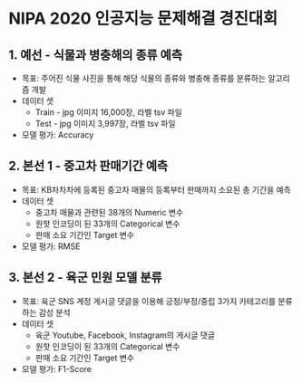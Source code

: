 # NIPA 2020 인공지능 문제해결 경진대회
## 1. 예선 - 식물과 병충해의 종류 예측
  - 목표: 주어진 식물 사진을 통해 해당 식물의 종류와 병충해 종류를 분류하는 알고리즘 개발
  - 데이터 셋
    - Train - jpg 이미지 16,000장, 라벨 tsv 파일
    - Test - jpg 이미지 3,997장, 라벨 tsv 파일
  - 모델 평가: Accuracy

## 2. 본선 1 - 중고차 판매기간 예측
  - 목표: KB차차차에 등록된 중고차 매물의 등록부터 판매까지 소요된 총 기간을 예측
  - 데이터 셋
    - 중고차 매물과 관련된 38개의 Numeric 변수
    - 원핫 인코딩이 된 33개의 Categorical 변수
    - 판매 소요 기간인 Target 변수
  - 모델 평가: RMSE

## 3. 본선 2 - 육군 민원 모델 분류
  - 목표: 육군 SNS 계정 게시글 댓글을 이용해 긍정/부정/중립 3가지 카테고리를 분류하는 감성 분석
  - 데이터 셋
    - 육군 Youtube, Facebook, Instagram의 게시글 댓글
    - 원핫 인코딩이 된 33개의 Categorical 변수
    - 판매 소요 기간인 Target 변수
  - 모델 평가: F1-Score
